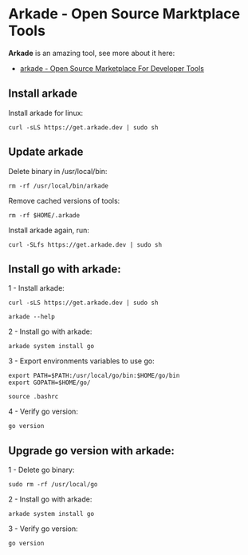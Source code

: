 # Arkade - Open Source Marktplace Tools

**Arkade** is an amazing tool, see more about it here:

- [arkade - Open Source Marketplace For Developer Tools](https://github.com/alexellis/arkade)

## Install arkade

Install arkade for linux:
```shell
curl -sLS https://get.arkade.dev | sudo sh
```

## Update arkade

Delete binary in /usr/local/bin:
```shell
rm -rf /usr/local/bin/arkade
```

Remove cached versions of tools:
```shell
rm -rf $HOME/.arkade
```

Install arkade again, run:
```shell
curl -SLfs https://get.arkade.dev | sudo sh
```

## Install go with arkade:

1 - Install arkade:
```shell
curl -sLS https://get.arkade.dev | sudo sh

arkade --help
```

2 - Install go with arkade:
```shell
arkade system install go
```

3 - Export environments variables to use go:
```shell
export PATH=$PATH:/usr/local/go/bin:$HOME/go/bin
export GOPATH=$HOME/go/

source .bashrc
```

4 - Verify go version:
```shell
go version
```

## Upgrade go version with arkade:

1 - Delete go binary:
```shell
sudo rm -rf /usr/local/go
```

2 - Install go with arkade:
```shell
arkade system install go
```

3 - Verify go version:
```shell
go version
```
